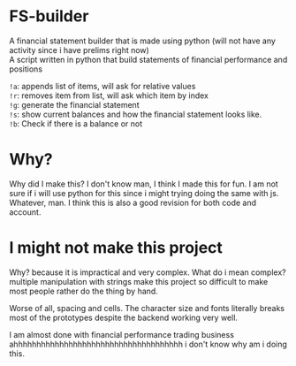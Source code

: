 # FS-builder
A financial statement builder that is made using python (will not have any activity since i have prelims right now)   
A script written in python that build statements of financial performance and positions
    
    
`!a`: appends list of items, will ask for relative values   
`!r`: removes item from list, will ask which item by index    
`!g`: generate the financial statement    
`!s`: show current balances and how the financial statement looks like.   
`!b`: Check if there is a balance or not    

# Why?

Why did I make this? I don't know man, I think I made this for fun. I am not sure if i will use python for this since i might trying doing the same with js. Whatever, man. I think this is also a good revision for both code and account.

# I might not make this project
Why? because it is impractical and very complex.
What do i mean complex? multiple manipulation with strings make this project so difficult to make most people rather do the thing by hand.

Worse of all, spacing and cells. The character size and fonts literally breaks most of the prototypes despite the backend working very well.



I am almost done with financial performance trading business
ahhhhhhhhhhhhhhhhhhhhhhhhhhhhhhhhhhhhh
i don't know why am i doing this.
